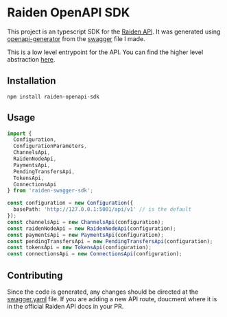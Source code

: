 # Raiden OpenAPI SDK

This project is an typescript SDK for the [Raiden API](https://raiden-network.readthedocs.io/en/latest/rest_api.html). It was generated using [openapi-generator](https://github.com/OpenAPITools/openapi-generator) from the [swagger](./swagger.yaml) file I made.

This is a low level entrypoint for the API. You can find the higher level abstraction [here](https://github.com/drdgvhbh/raiden-api-sdk).

## Installation

`npm install raiden-openapi-sdk`

## Usage

```typescript
import {
  Configuration,
  ConfigurationParameters,
  ChannelsApi,
  RaidenNodeApi,
  PaymentsApi,
  PendingTransfersApi,
  TokensApi,
  ConnectionsApi
} from 'raiden-swagger-sdk';

const configuration = new Configuration({
  basePath: 'http://127.0.0.1:5001/api/v1' // is the default
});
const channelsApi = new ChannelsApi(configuration);
const raidenNodeApi = new RaidenNodeApi(configuration);
const paymentsApi = new PaymentsApi(configuration);
const pendingTransfersApi = new PendingTransfersApi(configuration);
const tokensApi = new TokensApi(configuration);
const connectionsApi = new ConnectionsApi(configuration);
```

## Contributing

Since the code is generated, any changes should be directed at the [swagger.yaml](./swagger.yaml) file. If you are adding a new API route, doucment where it is in the official Raiden API docs in your PR.
